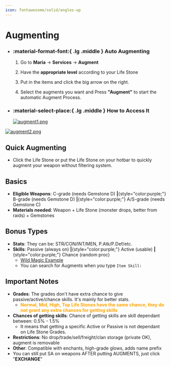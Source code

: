 ```yaml
---
icon: fontawesome/solid/angles-up
---
```


# Augmenting

<div class="grid cards" markdown>

- ### :material-format-font:{ .lg .middle } __Auto Augmenting__
    1. Go to **Maria** -> **Services** -> **Augment**

    2. Have the **appropriate level** according to your Life Stone
    
    3. Put in the items and click the big arrow on the right.
    
    4. Select the augments you want and Press **"Augment"** to start the automatic Augment Process.

- ### :material-select-place:{ .lg .middle } __How to Access It__
    [![augment1.png](https://i.postimg.cc/5N124tvT/augment1.png)](https://postimg.cc/4nLgwsWQ)
    
    
</div>

[![augment2.png](https://i.postimg.cc/SQcKb9Xc/augment2.png)](https://postimg.cc/yWYKFkyN)

## Quick Augmenting

- Click the Life Stone or put the Life Stone on your hotbar to quickly augment your weapon without filtering system.

## Basics
- **Eligible Weapons**: C-grade (needs Gemstone D) **|**{style="color:purple;"} B-grade (needs Gemstone D) **|**{style="color:purple;"} A/S-grade (needs Gemstone C)
- **Materials needed**: Weapon + Life Stone (monster drops, better from raids) + Gemstones

## Bonus Types
- **Stats**: They can be: STR/CON/INT/MEN, P.Atk/P.Def/etc.
- **Skills**: Passive (always on) **|**{style="color:purple;"} Active (usable) **|**{style="color:purple;"} Chance (random proc)
    - [Wild Magic Example](https://lineage2wiki.org/interlude/skill/3142/item-skill-wild-magic/) 
    - You can search for Augments when you type `Item Skill: `

## Important Notes
- **Grades**: The grades don't have extra chance to give passive/active/chance skills. It's mainly for better stats.
    - <strong style="color:orange;">Normal, Mid, High, Top Life Stones have the same chance, they do not grant any extra chances for getting skills</strong>
- **Chances of getting skills**: Chance of getting skills are skill dependant between: 0.5% - 1.5%
    - It means that getting a specific Active or Passive is not dependant on Life Stone Grades.
- **Restrictions**: No drop/trade/sell/freight/clan storage (private OK), augment is removable
- **Other**: Compatible with enchants, high-grade glows, adds name prefix
- You can still put SA on weapons AFTER putting AUGMENTS, just click "**EXCHANGE**"